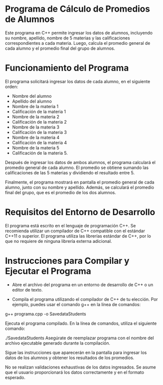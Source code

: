 # Programa de Cálculo de Promedios de Alumnos
Este programa en C++ permite ingresar los datos de alumnos, incluyendo su nombre, apellido, nombre de 5 materias y las calificaciones correspondientes a cada materia. Luego, calcula el promedio general de cada alumno y el promedio final del grupo de alumnos.

# Funcionamiento del Programa
 El programa solicitará ingresar los datos de cada alumno, en el siguiente orden:

* Nombre del alumno
* Apellido del alumno
* Nombre de la materia 1
* Calificación de la materia 1
* Nombre de la materia 2
* Calificación de la materia 2
* Nombre de la materia 3
* Calificación de la materia 3
* Nombre de la materia 4
* Calificación de la materia 4
* Nombre de la materia 5
* Calificación de la materia 5.

Después de ingresar los datos de ambos alumnos, el programa calculará el promedio general de cada alumno. El promedio se obtiene sumando las calificaciones de las 5 materias y dividiendo el resultado entre 5.

Finalmente, el programa mostrará en pantalla el promedio general de cada alumno, junto con su nombre y apellido. Además, se calculará el promedio final del grupo, que es el promedio de los dos alumnos.

# Requisitos del Entorno de Desarrollo
El programa está escrito en el lenguaje de programación C++.
Se recomienda utilizar un compilador de C++ compatible con el estándar C++11 o superior.
El programa utiliza las librerías estándar de C++, por lo que no requiere de ninguna librería externa adicional.
# Instrucciones para Compilar y Ejecutar el Programa
* Abre el archivo del programa en un entorno de desarrollo de C++ o un editor de texto.

* Compila el programa utilizando el compilador de C++ de tu elección. Por ejemplo, puedes usar el comando g++ en la línea de comandos:

g++ programa.cpp -o SavedataStudents

Ejecuta el programa compilado. En la línea de comandos, utiliza el siguiente comando:


./SavedataStudents
Asegúrate de reemplazar programa con el nombre del archivo ejecutable generado durante la compilación.

Sigue las instrucciones que aparecerán en la pantalla para ingresar los datos de los alumnos y obtener los resultados de los promedios.

No se realizan validaciones exhaustivas de los datos ingresados. Se asume que el usuario proporcionará los datos correctamente y en el formato esperado.
